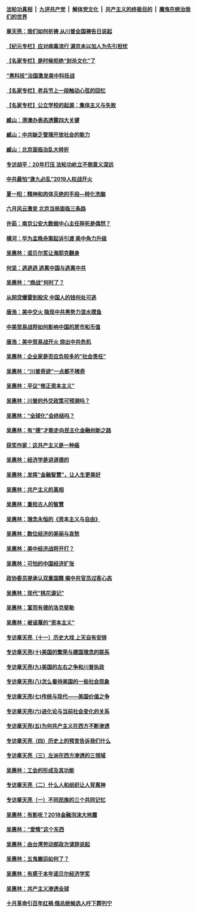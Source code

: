 

####  [法轮功真相](../../../../basic/blob/master/README.md?t=06241831) &nbsp;|&nbsp; [九评共产党](../../../../9ping.md/blob/master/README.md?t=06241831) &nbsp;|&nbsp; [解体党文化](../../../../jtdwh.md/blob/master/README.md?t=06241831)  &nbsp;|&nbsp; [共产主义的终极目的](../../../../gczydzjmd.md/blob/master/README.md?t=06241831) &nbsp;|&nbsp; [魔鬼在统治我们的世界](../../../../mgztzwmdsj.md/blob/master/README.md?t=06241831) 

#### [章天亮：我们如何祈祷 从川普全国祷告日说起](../pages/nsc423/n11944627.md?t=06241831) 

#### [【纪元专栏】应对病毒流行 渥京未以加人为先引担忧](../pages/nsc423/n11875714.md?t=06241831) 

#### [【名家专栏】是时候拒绝“封杀文化”了](../pages/nsc423/n11814093.md?t=06241831) 

#### [“黑科技”治国激发美中科技战](../pages/nsc423/n11638056.md?t=06241831) 

#### [【名家专栏】老兵节上一段触动心弦的回忆](../pages/nsc423/n11646016.md?t=06241831) 

#### [【名家专栏】公立学校的起源：集体主义与失败](../pages/nsc423/n11601833.md?t=06241831) 

#### [臧山：港澳办表态透露四大关键](../pages/nsc423/n11421628.md?t=06241831) 

#### [臧山：中共缺乏管理开放社会的能力](../pages/nsc423/n11407457.md?t=06241831) 

#### [臧山：北京面临治乱大转折](../pages/nsc423/n11406895.md?t=06241831) 

#### [专访胡平：20年打压 法轮功屹立不倒意义深远](../pages/nsc423/n11398800.md?t=06241831) 

#### [中共最怕“逢九必乱”2019人权战开火](../pages/nsc423/n11385248.md?t=06241831) 

#### [夏一阳：精神和肉体灭绝的手段—转化洗脑](../pages/nsc423/n11368250.md?t=06241831) 

#### [六月风云激变 北京当局面临三条路](../pages/nsc423/n11313668.md?t=06241831) 

#### [许茹：南京公安大数据中心主任猝死是偶然？](../pages/nsc423/n11064744.md?t=06241831) 

#### [横河：华为孟晚舟案起诉引渡 美中角力升级](../pages/nsc423/n11027230.md?t=06241831) 

#### [吴惠林：诺贝尔奖让海耶克翻身](../pages/nsc423/n10890049.md?t=06241831) 

#### [何坚：逃逃逃 逃离中国与逃离中共](../pages/nsc423/n10592891.md?t=06241831) 

#### [吴惠林：“商战”何时了？](../pages/nsc423/n10573558.md?t=06241831) 

#### [从网贷爆雷到股灾 中国人的钱何处可逃](../pages/nsc423/n10572800.md?t=06241831) 

#### [唐浩：美中交火 隐现中共黑势力混水摸鱼](../pages/nsc423/n10544040.md?t=06241831) 

#### [中美贸易战将如何影响中国的房市和币值](../pages/nsc423/n10543697.md?t=06241831) 

#### [唐浩：美中贸易战开火 烧出中共危机](../pages/nsc423/n10540126.md?t=06241831) 

#### [吴惠林：企业家是否应负较多的“社会责任”](../pages/nsc423/n10535022.md?t=06241831) 

#### [吴惠林：“川普奇迹”一点都不稀奇](../pages/nsc423/n10512808.md?t=06241831) 

#### [吴惠林：平议“修正资本主义”](../pages/nsc423/n10495724.md?t=06241831) 

#### [吴惠林：川普的外交政策可预测吗？](../pages/nsc423/n10462387.md?t=06241831) 

#### [吴惠林：“全球化”会终结吗？](../pages/nsc423/n10452838.md?t=06241831) 

#### [吴惠林：有“德”才能走向民主化金融创新之路](../pages/nsc423/n10432292.md?t=06241831) 

#### [获奖作家：这共产主义是一种癌](../pages/nsc423/n10431541.md?t=06241831) 

#### [吴惠林：经济学是讲道德的](../pages/nsc423/n10398014.md?t=06241831) 

#### [吴惠林：发挥“金融智慧”，让人生更美好](../pages/nsc423/n10375019.md?t=06241831) 

#### [吴惠林：共产主义的真相](../pages/nsc423/n10351394.md?t=06241831) 

#### [吴惠林：重拾古人的智慧](../pages/nsc423/n10337691.md?t=06241831) 

#### [吴惠林：理念永恒的《资本主义与自由》](../pages/nsc423/n10316274.md?t=06241831) 

#### [吴惠林：数位经济的美丽与哀愁](../pages/nsc423/n10292946.md?t=06241831) 

#### [吴惠林：美中经济战将开打？](../pages/nsc423/n10258825.md?t=06241831) 

#### [吴惠林：可怕的中国经济扩张](../pages/nsc423/n10219147.md?t=06241831) 

#### [政协委员提承认双重国籍 揭中共官员过客心态](../pages/nsc423/n10208809.md?t=06241831) 

#### [吴惠林：现代“桃花源记”](../pages/nsc423/n10185234.md?t=06241831) 

#### [吴惠林：富而有德的洛克斐勒](../pages/nsc423/n10142264.md?t=06241831) 

#### [吴惠林：被诬蔑的“资本主义”](../pages/nsc423/n10124816.md?t=06241831) 

#### [专访章天亮（十一）历史大戏 上天自有安排](../pages/nsc423/n10094905.md?t=06241831) 

#### [专访章天亮(十)美国的繁荣与建国理念的联系](../pages/nsc423/n10094899.md?t=06241831) 

#### [专访章天亮(九)美国的左右之争和川普执政](../pages/nsc423/n10094889.md?t=06241831) 

#### [专访章天亮(八)怎么看待美国的一些社会现象](../pages/nsc423/n10094857.md?t=06241831) 

#### [专访章天亮(七)传统与现代——美国价值之争](../pages/nsc423/n10093140.md?t=06241831) 

#### [专访章天亮(六)进化论与当前社会变化的关系](../pages/nsc423/n10092036.md?t=06241831) 

#### [专访章天亮(五)为何共产主义在西方不断渗透](../pages/nsc423/n10083620.md?t=06241831) 

#### [专访章天亮（四）历史上的预言告诉我们什么](../pages/nsc423/n10083606.md?t=06241831) 

#### [专访章天亮（三）左派在西方渗透的三领域](../pages/nsc423/n10081115.md?t=06241831) 

#### [吴惠林：工会的形成及其功能](../pages/nsc423/n10080633.md?t=06241831) 

#### [专访章天亮（二）什么人和组织让人背离神](../pages/nsc423/n10076637.md?t=06241831) 

#### [专访章天亮（一）不同民族的三个共同记忆](../pages/nsc423/n10074188.md?t=06241831) 

#### [吴惠林：有影呒？2018金融泡沫大地震](../pages/nsc423/n10040534.md?t=06241831) 

#### [吴惠林：“爱情”这个东西](../pages/nsc423/n10019423.md?t=06241831) 

#### [吴惠林：由台湾劳动部政次请辞说起](../pages/nsc423/n9979679.md?t=06241831) 

#### [吴惠林：五鬼搬运如何了？](../pages/nsc423/n9925338.md?t=06241831) 

#### [吴惠林：有感于本年诺贝尔经济学奖](../pages/nsc423/n9871883.md?t=06241831) 

#### [吴惠林：共产主义渗透全球](../pages/nsc423/n9812748.md?t=06241831) 

#### [十月革命引百年红祸 俄总统候选人吁下葬列宁](../pages/nsc423/n9810182.md?t=06241831) 

